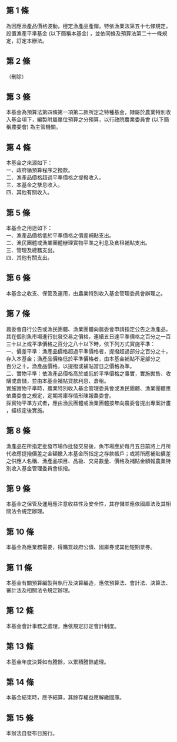 第 1 條
-------
為因應漁產品價格波動，穩定漁產品產銷，特依漁業法第五十七條規定，  
設置漁產平準基金 (以下簡稱本基金) ，並依同條及預算法第二十一條規  
定，訂定本辦法。

第 2 條
-------
（刪除）

第 3 條
-------
本基金為預算法第四條第一項第二款所定之特種基金，隸屬於農業特別收  
入基金項下，編製附屬單位預算之分預算，以行政院農業委員會 (以下簡  
稱農委會) 為主管機關。

第 4 條
-------
本基金之來源如下：  
一、政府循預算程序之撥款。  
二、漁產品價格超過平準價格之提撥收入。  
三、本基金之孳息收入。  
四、其他有關收入。

第 5 條
-------
本基金之用途如下：  
一、漁產品價格低於平準價格之價差補貼支出。  
二、漁民團體或漁業團體辦理實物平準之利息及倉租補貼支出。  
三、管理及總務支出。  
四、其他有關支出。

第 6 條
-------
本基金之收支、保管及運用，由農業特別收入基金管理委員會辦理之。

第 7 條
-------
農委會自行公告或漁民團體、漁業團體向農委會申請指定公告之漁產品，  
其在個別魚市場進行批發交易之價格，連續五日達平準價格之百分之一百  
三十以上或平準價格之百分之八十以下時，依下列方式實施平準：  
一、價差平準：漁產品價格超過平準價格者，提撥超過部分之百分之十，  
    存入本基金；漁產品價格低於平準價格者，由本基金補貼不足部分之  
    百分之十。漁產品價格，以提撥或補貼當日之價格為準。  
二、實物平準：依漁產品價格高於或低於平準價格之事實，實施拋售、收  
    購或倉儲，並由本基金補貼貸款利息、倉租。  
實施實物平準時，農業特別收入基金管理委員會或漁民團體、漁業團體應  
依農委會之規定，定期將庫存情形陳報農委會。  
採實物平準方式者，應由漁民團體或漁業團體按年向農委會提出專案計畫  
，經核定後實施。

第 8 條
-------
漁產品在所指定批發市場作批發交易後，魚市場應於每月五日前將上月所  
代收應提撥價差之金額繳入本基金所指定之存款帳戶；或將所應補貼價差  
之供應人名稱、漁產品項目、品級、交易數量、價格及補貼金額報農業特  
別收入基金管理委員會核撥。

第 9 條
-------
本基金之保管及運用應注意收益性及安全性，其存儲並應依國庫法及其相  
關法令規定辦理。

第 10 條
--------
本基金為應業務需要，得購買政府公債、國庫券或其他短期票券。

第 11 條
--------
本基金有關預算編製與執行及決算編造，應依預算法、會計法、決算法、  
審計法及相關法令規定辦理。

第 12 條
--------
本基金會計事務之處理，應依規定訂定會計制度。

第 13 條
--------
本基金年度決算如有謄餘，以累積謄餘處理。

第 14 條
--------
本基金結束時，應予結算，其餘存權益應解繳國庫。

第 15 條
--------
本辦法自發布日施行。

